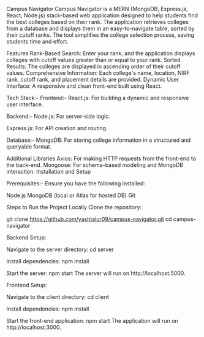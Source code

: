 Campus Navigator
Campus Navigator is a MERN (MongoDB, Express.js, React, Node.js) stack-based web application designed to help students find the best colleges based on their rank. The application retrieves colleges from a database and displays them in an easy-to-navigate table, sorted by their cutoff ranks. The tool simplifies the college selection process, saving students time and effort.

Features
Rank-Based Search: Enter your rank, and the application displays colleges with cutoff values greater than or equal to your rank.
Sorted Results: The colleges are displayed in ascending order of their cutoff values.
Comprehensive Information: Each college's name, location, NIRF rank, cutoff rank, and placement details are provided.
Dynamic User Interface: A responsive and clean front-end built using React.


Tech Stack:-
Frontend:-
React.js: For building a dynamic and responsive user interface.

Backend:-
Node.js: For server-side logic.

Express.js: For API creation and routing.

Database:-
MongoDB: For storing college information in a structured and queryable format.



Additional Libraries
Axios: For making HTTP requests from the front-end to the back-end.
Mongoose: For schema-based modeling and MongoDB interaction.
Installation and Setup


Prerequisites:-
Ensure you have the following installed:

Node.js
MongoDB (local or Atlas for hosted DB)
Git


Steps to Run the Project Locally
Clone the repository:

git clone https://github.com/yashtalur09/campus-navigator.git
cd campus-navigator

Backend Setup:

Navigate to the server directory:
cd server

Install dependencies:
npm install

Start the server:
npm start
The server will run on http://localhost:5000.

Frontend Setup:

Navigate to the client directory:
cd client

Install dependencies:
npm install

Start the front-end application:
npm start
The application will run on http://localhost:3000.